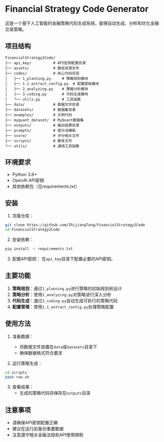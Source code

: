 # Financial Strategy Code Generator

这是一个基于人工智能的金融策略代码生成系统，能够自动生成、分析和优化金融交易策略。

## 项目结构

```
FinancialStrategy2Code/
├── api_key/          # API密钥配置目录
├── assets/           # 静态资源文件
├── codes/            # 核心代码实现
│   ├── 1_planning.py     # 策略规划模块
│   ├── 1.1_extract_config.py  # 配置提取模块
│   ├── 2_analyzing.py    # 策略分析模块
│   ├── 3_coding.py       # 代码生成模块
│   └── utils.py          # 工具函数
├── data/             # 数据文件目录
├── datasets/         # 数据集目录
├── examples/         # 示例代码
├── myquant_dataset/  # MyQuant数据集
├── outputs/          # 输出结果目录
├── prompts/          # 提示词模板
├── score/            # 评分相关文件
├── scripts/          # 脚本文件
└── utils/            # 通用工具函数
```

## 环境要求

- Python 3.8+
- OpenAI API密钥
- 其他依赖包（见requirements.txt）

## 安装

1. 克隆仓库：
```bash
git clone https://github.com/ZhijiangTang/FinancialStrategy2Code
cd FinancialStrategy2Code
```

2. 安装依赖：
```bash
pip install -r requirements.txt
```

3. 配置API密钥：
在`api_key`目录下配置必要的API密钥。

## 主要功能

1. **策略规划**：通过`1_planning.py`进行策略的初始规划和设计
2. **策略分析**：使用`2_analyzing.py`对策略进行深入分析
3. **代码生成**：通过`3_coding.py`自动生成可执行的策略代码
4. **配置管理**：使用`1.1_extract_config.py`处理策略配置

## 使用方法

1. 准备数据：
   - 将数据文件放置在`data`或`datasets`目录下
   - 确保数据格式符合要求

2. 运行策略生成：
```bash
cd scripts
bash run.sh
```

3. 查看结果：
   - 生成的策略代码将保存在`outputs`目录

## 注意事项

- 请确保API密钥配置正确
- 建议在运行前备份重要数据
- 注意遵守相关金融法规和API使用限制
